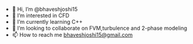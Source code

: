 - 👋 Hi, I’m @bhaveshjoshi15
- 👀 I’m interested in CFD
- 🌱 I’m currently learning C++
- 💞️ I’m looking to collaborate on FVM,turbulence and 2-phase modeling
- 📫 How to reach me bhaveshjoshi15@gmail.com

<!---
bhaveshjoshi15/bhaveshjoshi15 is a ✨ special ✨ repository because its `README.md` (this file) appears on your GitHub profile.
You can click the Preview link to take a look at your changes.
--->
